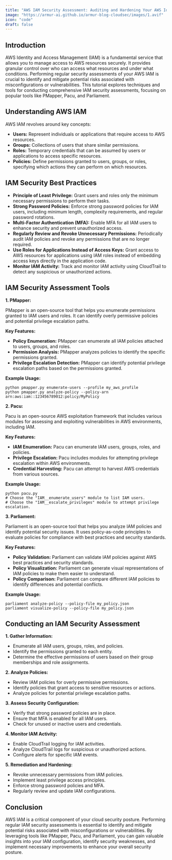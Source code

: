 ```yaml
---
title: "AWS IAM Security Assessment: Auditing and Hardening Your AWS Identity and Access Management"
image: "https://armur-ai.github.io/armur-blog-cloudsec/images/1.avif"
icon: "code"
draft: false
---
```


## Introduction

AWS Identity and Access Management (IAM) is a fundamental service that allows you to manage access to AWS resources securely. It provides granular control over who can access what resources and under what conditions.  Performing regular security assessments of your AWS IAM is crucial to identify and mitigate potential risks associated with misconfigurations or vulnerabilities. This tutorial explores techniques and tools for conducting comprehensive IAM security assessments, focusing on popular tools like PMapper, Pacu, and Parliament.

## Understanding AWS IAM

AWS IAM revolves around key concepts:

* **Users:**  Represent individuals or applications that require access to AWS resources.
* **Groups:** Collections of users that share similar permissions.
* **Roles:**  Temporary credentials that can be assumed by users or applications to access specific resources.
* **Policies:**  Define permissions granted to users, groups, or roles, specifying which actions they can perform on which resources.

## IAM Security Best Practices

* **Principle of Least Privilege:** Grant users and roles only the minimum necessary permissions to perform their tasks.
* **Strong Password Policies:** Enforce strong password policies for IAM users, including minimum length, complexity requirements, and regular password rotations.
* **Multi-Factor Authentication (MFA):**  Enable MFA for all IAM users to enhance security and prevent unauthorized access.
* **Regularly Review and Revoke Unnecessary Permissions:**  Periodically audit IAM policies and revoke any permissions that are no longer required.
* **Use Roles for Applications Instead of Access Keys:**  Grant access to AWS resources for applications using IAM roles instead of embedding access keys directly in the application code.
* **Monitor IAM Activity:**  Track and monitor IAM activity using CloudTrail to detect any suspicious or unauthorized actions.

## IAM Security Assessment Tools

**1. PMapper:**

PMapper is an open-source tool that helps you enumerate permissions granted to IAM users and roles. It can identify overly permissive policies and potential privilege escalation paths.

**Key Features:**

* **Policy Enumeration:** PMapper can enumerate all IAM policies attached to users, groups, and roles.
* **Permission Analysis:** PMapper analyzes policies to identify the specific permissions granted.
* **Privilege Escalation Detection:** PMapper can identify potential privilege escalation paths based on the permissions granted.

**Example Usage:**

```
python pmapper.py enumerate-users --profile my_aws_profile
python pmapper.py analyze-policy --policy-arn arn:aws:iam::123456789012:policy/MyPolicy
```

**2. Pacu:**

Pacu is an open-source AWS exploitation framework that includes various modules for assessing and exploiting vulnerabilities in AWS environments, including IAM.

**Key Features:**

* **IAM Enumeration:** Pacu can enumerate IAM users, groups, roles, and policies.
* **Privilege Escalation:** Pacu includes modules for attempting privilege escalation within AWS environments.
* **Credential Harvesting:** Pacu can attempt to harvest AWS credentials from various sources.

**Example Usage:**

```
python pacu.py
# Choose the "IAM__enumerate_users" module to list IAM users.
# Choose the "IAM__escalate_privileges" module to attempt privilege escalation.
```

**3. Parliament:**

Parliament is an open-source tool that helps you analyze IAM policies and identify potential security issues. It uses policy-as-code principles to evaluate policies for compliance with best practices and security standards.

**Key Features:**

* **Policy Validation:** Parliament can validate IAM policies against AWS best practices and security standards.
* **Policy Visualization:** Parliament can generate visual representations of IAM policies to make them easier to understand.
* **Policy Comparison:** Parliament can compare different IAM policies to identify differences and potential conflicts.

**Example Usage:**

```
parliament analyze-policy --policy-file my_policy.json
parliament visualize-policy --policy-file my_policy.json
```

## Conducting an IAM Security Assessment

**1.  Gather Information:**

* Enumerate all IAM users, groups, roles, and policies.
* Identify the permissions granted to each entity.
* Determine the effective permissions of users based on their group memberships and role assignments.

**2. Analyze Policies:**

* Review IAM policies for overly permissive permissions.
* Identify policies that grant access to sensitive resources or actions.
* Analyze policies for potential privilege escalation paths.

**3. Assess Security Configuration:**

* Verify that strong password policies are in place.
* Ensure that MFA is enabled for all IAM users.
* Check for unused or inactive users and credentials.

**4. Monitor IAM Activity:**

* Enable CloudTrail logging for IAM activities.
* Analyze CloudTrail logs for suspicious or unauthorized actions.
* Configure alerts for specific IAM events.

**5. Remediation and Hardening:**

* Revoke unnecessary permissions from IAM policies.
* Implement least privilege access principles.
* Enforce strong password policies and MFA.
* Regularly review and update IAM configurations.

## Conclusion

AWS IAM is a critical component of your cloud security posture. Performing regular IAM security assessments is essential to identify and mitigate potential risks associated with misconfigurations or vulnerabilities. By leveraging tools like PMapper, Pacu, and Parliament, you can gain valuable insights into your IAM configuration, identify security weaknesses, and implement necessary improvements to enhance your overall security posture.